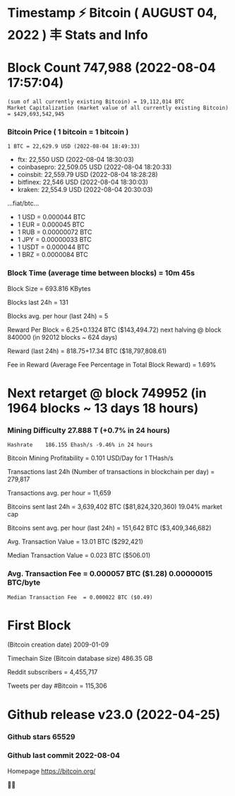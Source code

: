 # Timestamp ⚡ Bitcoin ( AUGUST 04, 2022 ) 丰 Stats and Info

# Block Count	747,988 (2022-08-04 17:57:04)
    (sum of all currently existing Bitcoin)	= 19,112,014 BTC
    Market Capitalization (market value of all currently existing Bitcoin)	= $429,693,542,945
    
### Bitcoin Price ( 1 bitcoin = 1 bitcoin )
  	1 BTC = 22,629.9 USD (2022-08-04 18:49:33)
- ftx: 22,550 USD (2022-08-04 18:30:03)
- coinbasepro: 22,509.05 USD (2022-08-04 18:20:33)
- coinsbit: 22,559.79 USD (2022-08-04 18:28:28)
- bitfinex: 22,546 USD (2022-08-04 18:30:03)
- kraken: 22,554.9 USD (2022-08-04 20:30:03)
 
...fiat/btc...

- 1 USD = 0.000044 BTC
- 1 EUR = 0.000045 BTC
- 1 RUB = 0.00000072 BTC
- 1 JPY = 0.00000033 BTC
- 1 USDT = 0.000044 BTC
- 1 BRZ = 0.0000084 BTC

### Block Time (average time between blocks)	= 10m 45s

Block Size	= 693.816 KBytes

Blocks last 24h	= 131

Blocks avg. per hour (last 24h)	= 5

Reward Per Block	= 6.25+0.1324 BTC ($143,494.72) next halving @ block 840000 (in 92012 blocks ~ 624 days)

Reward (last 24h)	= 818.75+17.34 BTC ($18,797,808.61)

Fee in Reward (Average Fee Percentage in Total Block Reward)	= 1.69%

# Next retarget @ block 749952 (in 1964 blocks ~ 13 days 18 hours)
### Mining Difficulty	 27.888 T (+0.7% in 24 hours) 
    Hashrate	186.155 Ehash/s -9.46% in 24 hours

Bitcoin Mining Profitability	= 0.101 USD/Day for 1 THash/s

Transactions last 24h (Number of transactions in blockchain per day)	= 279,817

Transactions avg. per hour	= 11,659

Bitcoins sent last 24h	= 3,639,402 BTC ($81,824,320,360) 19.04% market cap

Bitcoins sent avg. per hour (last 24h)	= 151,642 BTC ($3,409,346,682)

Avg. Transaction Value	= 13.01 BTC ($292,421)

Median Transaction Value	= 0.023 BTC ($506.01)

### Avg. Transaction Fee	= 0.000057 BTC ($1.28) 0.00000015 BTC/byte

    Median Transaction Fee	= 0.000022 BTC ($0.49)

# First Block
(Bitcoin creation date)	2009-01-09

Timechain Size (Bitcoin database size)	486.35 GB

Reddit subscribers	= 4,455,717

Tweets per day #Bitcoin	= 115,306

# Github release	v23.0 (2022-04-25)

### Github stars	65529

### Github last commit	2022-08-04

Homepage	https://bitcoin.org/

💙💜
